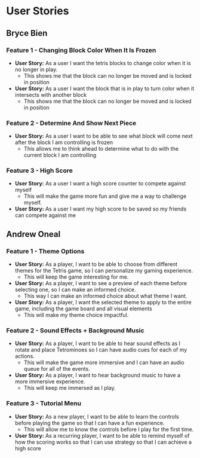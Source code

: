 # User Stories

## Bryce Bien

### Feature 1 - Changing Block Color When It Is Frozen

* **User Story:** As a user I want the tetris blocks to change color when it is no longer in play.
  * This shows me that the block can no longer be moved and is locked in position
* **User Story:** As a user I want the block that is in play to turn color when it intersects with another block
  * This shows me that the block can no longer be moved and is locked in position

### Feature 2 - Determine And Show Next Piece

* **User Story:** As a user I want to be able to see what block will come next after the block I am controlling is frozen
  * This allows me to think ahead to determine what to do with the current block I am controlling

### Feature 3 - High Score

* **User Story:** As a user I want a high score counter to compete against myself
  * This will make the game more fun and give me a way to challenge myself.
* **User Story:** As a user I want my high score to be saved so my friends can compete against me


## Andrew Oneal

### Feature 1 - Theme Options

* **User Story:** As a player, I want to be able to choose from different themes for the Tetris game, so I can personalize my gaming experience.
  * This will keep the game interesting for me.
* **User Story:** As a player, I want to see a preview of each theme before selecting one, so I can make an informed choice.
  * This way I can make an informed choice about what theme I want.
* **User Story:** As a player, I want the selected theme to apply to the entire game, including the game board and all visual elements
  * This will make my theme choice impactful.
  
### Feature 2 - Sound Effects + Background Music

* **User Story:**  As a player, I want to be able to hear sound effects as I rotate and place Tetrominoes so I can have audio cues for each of my actions.
  * This will make the game more immersive and I can have an audio queue for all of the events.
* **User Story:** As a player, I want to hear background music to have a more immersive experience.
  * This will keep me immersed as I play.

### Feature 3 - Tutorial Menu 

* **User Story:** As a new player, I want to be able to learn the controls before playing the game so that I can have a fun experience.
  * This will allow me to know the controls before I play for the first time.
* **User Story:**  As a recurring player, I want to be able to remind myself of how the scoring works so that I can use strategy so that I can achieve a high score